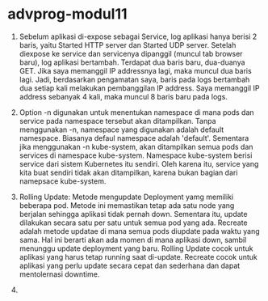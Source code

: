 # advprog-modul11

1. Sebelum aplikasi di-expose sebagai Service, log aplikasi hanya berisi 2 baris, yaitu Started HTTP server dan Started UDP server. Setelah diexpose ke service dan servicenya dipanggil (muncul tab browser baru), log aplikasi bertambah. Terdapat dua baris baru, dua-duanya GET. Jika saya memanggil IP addressnya lagi, maka muncul dua baris lagi. Jadi, berdasarkan pengamatan saya, baris pada logs bertambah dua setiap kali melakukan pembanggilan IP address. Saya memanggil IP address sebanyak 4 kali, maka muncul 8 baris baru pada logs.

2. Option -n digunakan untuk menentukan namespace di mana pods dan service pada namespace tersebut akan ditampilkan. Tanpa menggunakan -n, namespace yang digunakan adalah default namespace. Biasanya defaul namespace adalah 'default'. Sementara jika menggunakan -n kube-system, akan ditampilkan semua pods dan services di namespace kube-system. Namespace kube-system berisi service dari sistem Kubernetes itu sendiri. Oleh karena itu, service yang kita buat sendiri tidak akan ditampilkan, karena bukan bagian dari namepsace kube-system.




1. Rolling Update: Metode mengupdate Deployment yamg memiliki beberapa pod. Metode ini memastikan tetap ada satu node yang berjalan sehingga aplikasi tidak pernah down. Sementara itu, update dilakukan secara satu per satu untuk semua pod yang ada. Recreate adalah metode updatae di mana semua pods diupdate pada waktu yang sama. Hal ini berarti akan ada momen di mana aplikasi down, sambil menunggu update deployment yang baru. Rolling Update cocok untuk aplikasi yang harus tetap running saat di-update. Recreate cocok untuk aplikasi yang perlu update secara cepat dan sederhana dan dapat mentolernasi downtime.
2. 



